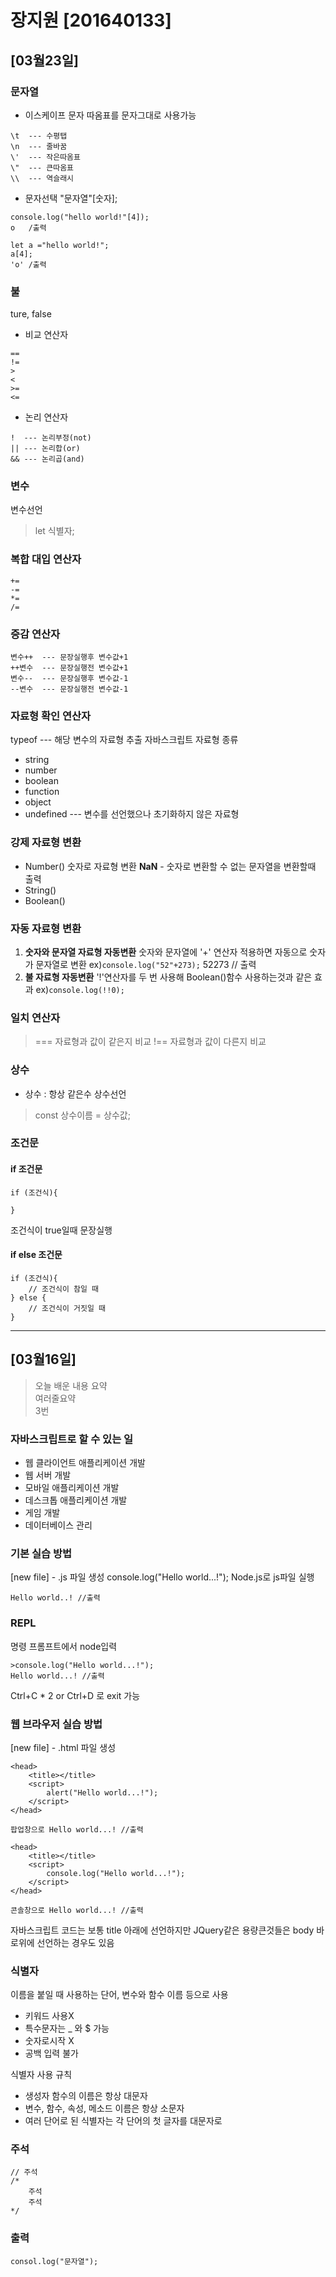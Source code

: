 # 장지원 [201640133]
## [03월23일]
### 문자열
* 이스케이프 문자
따옴표를 문자그대로 사용가능
```
\t  --- 수평탭
\n  --- 줄바꿈
\'  --- 작은따옴표
\"  --- 큰따옴표
\\  --- 역슬래시
```
* 문자선택
"문자열"[숫자];
```
console.log("hello world!"[4]);
o   /출력

let a ="hello world!";
a[4];
'o' /출력
```
 ### 불
 ture, false
 * 비교 연산자
 ```
 ==
 !=
 >
 <
 >=
 <=
 ```
 * 논리 연산자
 ```
 !  --- 논리부정(not)
 || --- 논리합(or)
 && --- 논리곱(and)
 ```
### 변수
변수선언
>let 식별자;
### 복합 대입 연산자
```
+=
-=
*=
/=
```
### 증감 연산자
```
변수++  --- 문장실행후 변수값+1
++변수  --- 문장실행전 변수값+1
변수--  --- 문장실행후 변수값-1
--변수  --- 문장실행전 변수값-1
```
### 자료형 확인 연산자
typeof  --- 해당 변수의 자료형 추출
자바스크립트 자료형 종류
* string
* number
* boolean
* function
* object
* undefined --- 변수를 선언했으나 초기화하지 않은 자료형
### 강제 자료형 변환
* Number()
숫자로 자료형 변환
**NaN** - 숫자로 변환할 수 없는 문자열을 변환할때 출력
* String()
* Boolean()
### 자동  자료형 변환
1. **숫자와 문자열 자료형 자동변환**
숫자와 문자열에 '+' 연산자 적용하면 자동으로 숫자가 문자열로 변환
ex)`console.log("52"+273);`
52273   // 출력
2. **불 자료형 자동변환**
'!'연산자를 두 번 사용해 Boolean()함수 사용하는것과 같은 효과
ex)`console.log(!!0);`
### 일치 연산자
>===    자료형과 값이 같은지 비교
>!==    자료형과 값이 다른지 비교
### 상수
* 상수 : 항상 같은수
상수선언
>const 상수이름 = 상수값;
### 조건문
#### if 조건문
```
if (조건식){

}
```
조건식이 true일때 문장실행
#### if else 조건문
 ```
 if (조건식){
     // 조건식이 참일 때
 } else {
     // 조건식이 거짓일 때
 }
 ```
<hr />

## [03월16일]
> 오늘 배운 내용 요약 <br />
> 여러줄요약<br>
> 3번

### 자바스크립트로 할 수 있는 일
* 웹 클라이언트 애플리케이션 개발
* 웹 서버 개발
* 모바일 애플리케이션 개발
* 데스크톱 애플리케이션 개발
* 게임 개발
* 데이터베이스 관리

### 기본 실습 방법
[new file] - .js 파일 생성
console.log("Hello world...!");
Node.js로 js파일 실행
```
Hello world..! //출력
```

### REPL
명령 프롬프트에서 node입력
```
>console.log("Hello world...!");
Hello world...! //출력
```
Ctrl+C * 2 or Ctrl+D 로 exit 가능

### 웹 브라우저 실습 방법
[new file] - .html 파일 생성
```
<head>
    <title></title>
    <script>
        alert("Hello world...!");
    </script>
</head>

팝업창으로 Hello world...! //출력
```
```
<head>
    <title></title>
    <script>
        console.log("Hello world...!");
    </script>
</head>

콘솔창으로 Hello world...! //출력
```
자바스크립트 코드는 보통 title 아래에 선언하지만
JQuery같은 용량큰것들은 body 바로위에 선언하는 경우도 있음

### 식별자
이름을 붙일 때 사용하는 단어, 변수와 함수 이름 등으로 사용
* 키워드 사용X
* 특수문자는 _ 와 $ 가능
* 숫자로시작 X
* 공백 입력 불가

식별자 사용 규칙
* 생성자 함수의 이름은 항상 대문자
* 변수, 함수, 속성, 메소드 이름은 항상 소문자
* 여러 단어로 된 식별자는 각 단어의 첫 글자를 대문자로

### 주석
```
// 주석
/*
    주석
    주석
*/
```

### 출력
```
consol.log("문자열");
```
